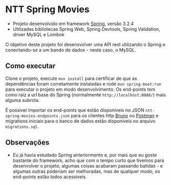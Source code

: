 # NTT Spring Movies

- Projeto desenvolvido em framework [Spring](https://spring.io/), versão 3.2.4
- Utilizadas bibliotecas Spring Web, Spring Devtools, Spring Validation, driver MySQL e Lombok

O objetivo deste projeto foi desensvolver uma API rest utilizando o Spring e conectando-se a um bando de dados - neste caso, o MySQL.

## Como executar

Clone o projeto, execute `mvn install` para certificar de que as dependências foram corretamente instaladas e rode `mvn spring-boot:run` para executar o projeto em modo desenvolvimento. Os end-points tem como raiz a url base do Spring (normalmente `http://localhost:8080/`) mais alguma subrota.

É possível importar os end-points que estão disponíveis no JSON `ntt-spring-movies-endpoints.json` para os clientes http [Bruno](https://www.usebruno.com/) ou [Postman](https://www.postman.com/) e migrations iniciais para o banco de dados estão disponíveis no arquivo `migrations.sql`.


## Observações

- Eu já havia estudado Spring anteriormente e, por mais que eu goste bastante do framework, acho que com o tempo curto que tivemos para desenvolver o projeto, algumas coisas acabaram passando batidas - e algumas outras poderiam ser melhoradas, mas de qualquer modo, os end-points estão todos acessíveis.